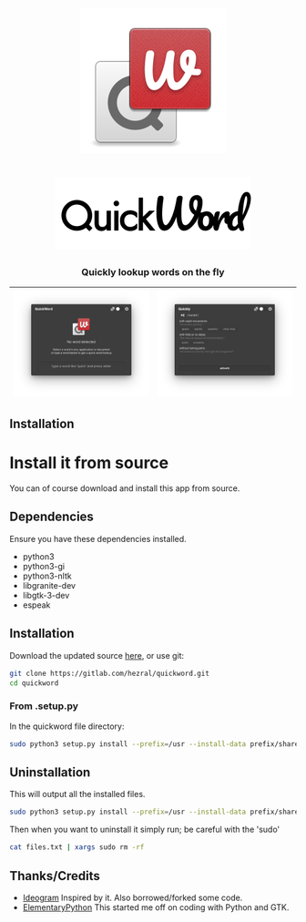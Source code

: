 <div align="center">

![icon](data/icons/com.github.hezral.quickword.svg)

# ![logo_type](data/logo_type.png?raw=true)
### Quickly lookup words on the fly 

</div>

| ![Screenshot](data/screenshot-01.png?raw=true) | ![Screenshot](data/screenshot-02.png?raw=true) |
|------------------------------------------|-----------------------------------------|

## Installation

# Install it from source
You can of course download and install this app from source.

## Dependencies
Ensure you have these dependencies installed. 

* python3
* python3-gi
* python3-nltk
* libgranite-dev
* libgtk-3-dev
* espeak

## Installation
Download the updated source [here](https://gitlab.com/hezral/quickword/archive/master.zip), or use git:
```bash
git clone https://gitlab.com/hezral/quickword.git
cd quickword
```

### From .setup.py
In the quickword file directory:
```bash
sudo python3 setup.py install --prefix=/usr --install-data prefix/share --install-purelib prefix/share
```

## Uninstallation
This will output all the installed files.
```bash
sudo python3 setup.py install --prefix=/usr --install-data prefix/share --record files.txt
```
Then when you want to uninstall it simply run; be careful with the 'sudo'
```bash
cat files.txt | xargs sudo rm -rf
```

## Thanks/Credits

- [Ideogram](https://appcenter.elementary.io/com.github.cassidyjames.ideogram/) Inspired by it. Also borrowed/forked some code.
- [ElementaryPython](https://github.com/mirkobrombin/ElementaryPython) This started me off on coding with Python and GTK. 